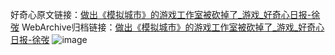 好奇心原文链接：[做出《模拟城市》的游戏工作室被砍掉了_游戏_好奇心日报-徐弢](https://www.qdaily.com/articles/7122.html)
WebArchive归档链接：[做出《模拟城市》的游戏工作室被砍掉了_游戏_好奇心日报-徐弢](http://web.archive.org/web/20190623171754/https://www.qdaily.com/articles/7122.html)
![image](http://ww3.sinaimg.cn/large/007d5XDply1g3wbjo2jijj30u02rrhdt)